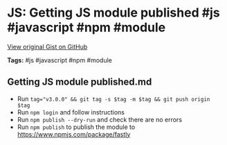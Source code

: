 # JS: Getting JS module published #js #javascript #npm #module

[View original Gist on GitHub](https://gist.github.com/Integralist/86a7d94a832b432b5139ad28c074df32)

**Tags:** #js #javascript #npm #module

## Getting JS module published.md

- Run `tag="v3.0.0" && git tag -s $tag -m $tag && git push origin $tag`
- Run `npm login` and follow instructions
- Run `npm publish --dry-run` and check there are no errors
- Run `npm publish` to publish the module to https://www.npmjs.com/package/fastly

